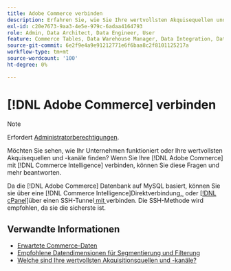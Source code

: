 ```yaml
---
title: Adobe Commerce verbinden
description: Erfahren Sie, wie Sie Ihre wertvollsten Akquisequellen und -kanäle finden.
exl-id: c20e7673-9aa3-4e5e-979c-6adaa4164793
role: Admin, Data Architect, Data Engineer, User
feature: Commerce Tables, Data Warehouse Manager, Data Integration, Data Import/Export
source-git-commit: 6e2f9e4a9e91212771e6f6baa8c2f8101125217a
workflow-type: tm+mt
source-wordcount: '100'
ht-degree: 0%

---
```


# [!DNL Adobe Commerce] verbinden

>[!NOTE]
>
>Erfordert [Administratorberechtigungen](../../../administrator/user-management/user-management.md).

Möchten Sie sehen, wie Ihr Unternehmen funktioniert oder Ihre wertvollsten Akquisequellen und -kanäle finden? Wenn Sie Ihre [!DNL Adobe Commerce] mit [!DNL Commerce Intelligence] verbinden, können Sie diese Fragen und mehr beantworten.

Da die [!DNL Adobe Commerce] Datenbank auf MySQL basiert, können Sie sie über eine [!DNL Commerce Intelligence]Direktverbindung[, &#x200B;](../integrations/mysql-via-a-direct-connection.md) oder [[!DNL cPanel]](../integrations/mysql-via-cpanel.md)über einen SSH-Tunnel[&#x200B; mit &#x200B;](../integrations/mysql-via-ssh-tunnel.md) verbinden. Die SSH-Methode wird empfohlen, da sie die sicherste ist.

## Verwandte Informationen

* [Erwartete Commerce-Daten](../integrations/magento-data.md)
* [Empfohlene Datendimensionen für Segmentierung und Filterung](../../../best-practices/segment-filter.md)
* [Welche sind Ihre wertvollsten Akquisitionsquellen und -kanäle?](../../analysis/most-value-source-channel.md)
